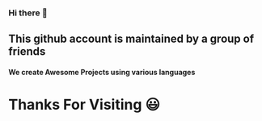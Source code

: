 ### Hi there 👋

## This github account is maintained by a group of friends 

#### We create Awesome Projects using various languages 

# Thanks For Visiting  :smiley:
